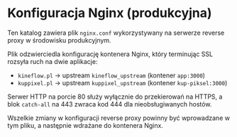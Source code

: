 # Konfiguracja Nginx (produkcyjna)

Ten katalog zawiera plik `nginx.conf` wykorzystywany na serwerze reverse proxy w środowisku produkcyjnym.

Plik odzwierciedla konfigurację kontenera Nginx, który terminując SSL rozsyła ruch na dwie aplikacje:

- `kineflow.pl` → upstream `kineflow_upstream` (kontener `app:3000`)
- `kuppixel.pl` → upstream `kuppixel_upstream` (kontener `kup-piksel:3000`)

Serwer HTTP na porcie 80 służy wyłącznie do przekierowań na HTTPS, a blok `catch-all` na 443 zwraca kod 444 dla nieobsługiwanych hostów.

Wszelkie zmiany w konfiguracji reverse proxy powinny być wprowadzane w tym pliku, a następnie wdrażane do kontenera Nginx.
